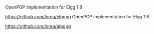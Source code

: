 OpenPGP implementation for Elgg 1.8

https://github.com/lorea/elggpg
OpenPGP implementation for Elgg 1.8

https://github.com/lorea/elggpg
